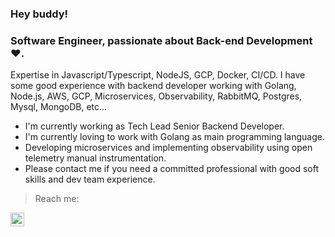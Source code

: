 ### Hey buddy!

### Software Engineer, passionate about Back-end Development :heart:.

Expertise in Javascript/Typescript, NodeJS, GCP, Docker, CI/CD. I have some good experience with backend developer working with Golang, Node.js, AWS, GCP, Microservices, Observability, RabbitMQ, Postgres, Mysql, MongoDB, etc...

- I'm currently working as Tech Lead Senior Backend Developer.
- I'm currently loving to work with Golang as main programming language.
- Developing microservices and implementing observability using open telemetry manual instrumentation.
- Please contact me if you need a committed professional with good soft skills and dev team experience.

> Reach me:
<a href="https://www.linkedin.com/in/viniciusmvn">
  <img align="left" alt="My LinkdeIn" width="22px" src="https://www.svgrepo.com/show/138936/linkedin.svg" />
</a>

